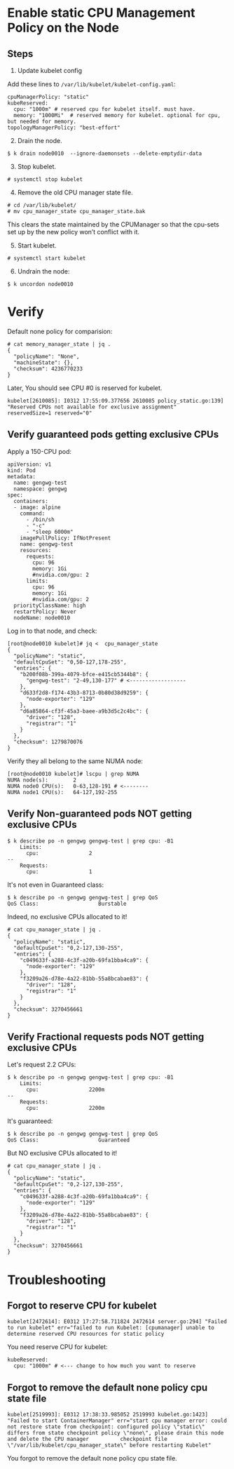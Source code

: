 # Enable static CPU Management Policy on the Node

## Steps 

1. Update kubelet config
  
Add these lines to `/var/lib/kubelet/kubelet-config.yaml`:

```
cpuManagerPolicy: "static"
kubeReserved:
  cpu: "1000m" # reserved cpu for kubelet itself. must have.
  memory: "1000Mi"  # reserved memory for kubelet. optional for cpu, but needed for memory.
topologyManagerPolicy: "best-effort"
```

2. Drain the node. 
  
```
$ k drain node0010  --ignore-daemonsets --delete-emptydir-data
```

3. Stop kubelet.

```
# systemctl stop kubelet
```

4. Remove the old CPU manager state file. 
  
```
# cd /var/lib/kubelet/
# mv cpu_manager_state cpu_manager_state.bak
```

This clears the state maintained by the CPUManager so that the cpu-sets set up by the new policy won’t conflict with it.

5. Start kubelet.
    
```
# systemctl start kubelet
```

6. Undrain the node:

```
$ k uncordon node0010
```

# Verify

Default none policy for comparision:

```
# cat memory_manager_state | jq .
{
  "policyName": "None",
  "machineState": {},
  "checksum": 4236770233
}
```

Later, You should see CPU #0 is reserved for kubelet.
 
```
kubelet[2610085]: I0312 17:55:09.377656 2610085 policy_static.go:139] "Reserved CPUs not available for exclusive assignment"    reservedSize=1 reserved="0"
```

## Verify guaranteed pods getting exclusive CPUs

Apply a 150-CPU pod:

```
apiVersion: v1
kind: Pod
metadata:
  name: gengwg-test
  namespace: gengwg
spec:
  containers:
  - image: alpine
    command:
      - /bin/sh
      - "-c"
      - "sleep 6000m"
    imagePullPolicy: IfNotPresent
    name: gengwg-test
    resources:
      requests:
        cpu: 96
        memory: 1Gi
        #nvidia.com/gpu: 2
      limits:
        cpu: 96
        memory: 1Gi
        #nvidia.com/gpu: 2
  priorityClassName: high
  restartPolicy: Never
  nodeName: node0010
```

Log in to that node, and check:

```
[root@node0010 kubelet]# jq <  cpu_manager_state
{
  "policyName": "static",
  "defaultCpuSet": "0,50-127,178-255",
  "entries": {
    "b200f08b-399a-4079-bfce-e415cb5344b8": {
      "gengwg-test": "2-49,130-177" # <------------------
    },
    "d633f2d8-f174-43b3-8713-0b80d38d9259": {
      "node-exporter": "129"
    },
    "d6a85864-cf3f-45a3-baee-a9b3d5c2c4bc": {
      "driver": "128",
      "registrar": "1"
    }
  },
  "checksum": 1279870076
}
```

Verify they all belong to the same NUMA node:

```
[root@node0010 kubelet]# lscpu | grep NUMA
NUMA node(s):        2
NUMA node0 CPU(s):   0-63,128-191 # <--------
NUMA node1 CPU(s):   64-127,192-255
```

## Verify Non-guaranteed pods NOT getting exclusive CPUs

```
$ k describe po -n gengwg gengwg-test | grep cpu: -B1
    Limits:
      cpu:                2
--
    Requests:
      cpu:                1
```

It's not even in Guaranteed class:

```
$ k describe po -n gengwg gengwg-test | grep QoS
QoS Class:                   Burstable
```

Indeed, no exclusive CPUs allocated to it!

```
# cat cpu_manager_state | jq .
{
  "policyName": "static",
  "defaultCpuSet": "0,2-127,130-255",
  "entries": {
    "c049633f-a288-4c3f-a20b-69fa1bba4ca9": {
      "node-exporter": "129"
    },
    "f3209a26-d78e-4a22-81bb-55a8bcabae83": {
      "driver": "128",
      "registrar": "1"
    }
  },
  "checksum": 3270456661
}
```

## Verify Fractional requests pods NOT getting exclusive CPUs

Let's request 2.2 CPUs:

```
$ k describe po -n gengwg gengwg-test | grep cpu: -B1
    Limits:
      cpu:                2200m
--
    Requests:
      cpu:                2200m
```

It's guaranteed:

```
$ k describe po -n gengwg gengwg-test | grep QoS
QoS Class:                   Guaranteed
```

But NO exclusive CPUs allocated to it!

```
# cat cpu_manager_state | jq .
{
  "policyName": "static",
  "defaultCpuSet": "0,2-127,130-255",
  "entries": {
    "c049633f-a288-4c3f-a20b-69fa1bba4ca9": {
      "node-exporter": "129"
    },
    "f3209a26-d78e-4a22-81bb-55a8bcabae83": {
      "driver": "128",
      "registrar": "1"
    }
  },
  "checksum": 3270456661
}
```

# Troubleshooting

## Forgot to reserve CPU for kubelet

```
kubelet[2472614]: E0312 17:27:58.711824 2472614 server.go:294] "Failed to run kubelet" err="failed to run Kubelet: [cpumanager] unable to determine reserved CPU resources for static policy
```

You need reserve CPU for kubelet:

```
kubeReserved:
  cpu: "1000m" # <--- change to how much you want to reserve
```

## Forgot to remove the default none policy cpu state file

```
kubelet[2519993]: E0312 17:38:33.985052 2519993 kubelet.go:1423] "Failed to start ContainerManager" err="start cpu manager error: could not restore state from checkpoint: configured policy \"static\" differs from state checkpoint policy \"none\", please drain this node and delete the CPU manager          checkpoint file \"/var/lib/kubelet/cpu_manager_state\" before restarting Kubelet"
```

You forgot to remove the default none policy cpu state file.
    
